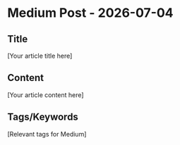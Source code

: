 # Medium Post - 2026-07-04

## Title
[Your article title here]

## Content
[Your article content here]

## Tags/Keywords
[Relevant tags for Medium]
